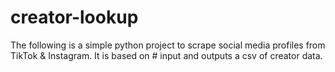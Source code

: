 # creator-lookup
The following is a simple python project to scrape social media profiles from TikTok &amp; Instagram. It is based on # input and outputs a csv of creator data.
